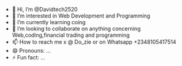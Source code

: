 - 👋 Hi, I’m @Davidtech2520
- 👀 I’m interested in Web Development and Programming
- 🌱 I’m currently learning coing
- 💞️ I’m looking to collaborate on anything concerning Web,coding,financial trading and programming
- 📫 How to reach me x @ Do_zie or on Whatsapp +2348105417514
- 😄 Pronouns: ...
- ⚡ Fun fact: ...

<!---
Davidtech2520/Davidtech2520 is a ✨ special ✨ repository because its `README.md` (this file) appears on your GitHub profile.
You can click the Preview link to take a look at your changes.
--->
